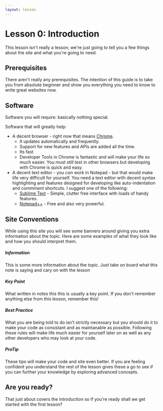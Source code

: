 ```yaml
---
layout: lesson
---
```

Lesson 0: Introduction
======================

This lesson isn't really a lesson; we're just going to tell you a few things
about the site and what you're going to need.

Prerequisites
-------------

There aren't really any prerequisites. The intention of this guide is to take
you from absolute beginner and show you everything you need to know to write
great websites now.

Software
--------

Software you will require: basically nothing special.

Software that will greatly help:

 * A decent browser - right now that means [Chrome][].
   - It updates automatically and frequently.
   - Support for new features and APIs are added all the time.
   - Its fast
   - Developer Tools in Chrome is fantastic and will make your life so much
     easier.
   You must still test in other browsers but developing with Chrome is quick
   and easy.
 * A decent text editor - you _can_ work in Notepad - but that would make life
   very difficult for yourself. You need a text editor with decent syntax
   highlighting and features designed for developing like auto-indentation and
   commment shortcuts. I suggest one of the following:
   - [Sublime Text][] - Simple, clutter free interface with loads of handy
     features.
   - [Notepad++][notepadpp] - Free and also very powerful.

[chrome]: <www.google.com/chrome> "Google Chrome"
[sublime text]: <http://www.sublimetext.com/> "Sublime text editor"
[notepadpp]: <http://notepad-plus-plus.org/> "Notepad++"

Site Conventions
----------------

While using this site you will see some banners around giving you extra
information about the topic. Here are some examples of what they look like and
how you should interpret them.

<div class="note note-info">
    <h5>Information</h5>
    <p>This is some more information about the topic. Just take on board what 
        this note is saying and cary on with the lesson</p>
</div>

<div class="note note-key">
    <h5>Key Point</h5>
    <p>What written in notes this this is usually a key point. If you don't
        remember anything else from this lesson, remember this!</p>
</div>

<div class="note note-best">
    <h5>Best Practice</h5>
    <p>What you are being told to do isn't strictly necessary but you should do
        it to make your code as consistant and as maintanable as possible.
        Following these rules will make life much easier for yourself later on
        as well as any other developers who may look at your code.</p>
</div>

<div class="note note-pro">
    <h5>ProTip</h5>
    <p>These tips will make your code and site even better. If you are feeling
        confident you understand the rest of the lesson gives these a go to see
        if you can further your knowledge by exploring advanced concepts.</p>
</div>

Are you ready?
--------------

That just about covers the introduction so if you're ready shall we get started
with the first lesson?

